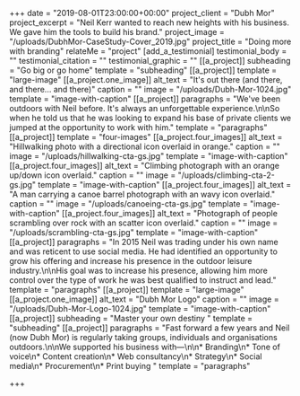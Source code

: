 +++
date = "2019-08-01T23:00:00+00:00"
project_client = "Dubh Mor"
project_excerpt = "Neil Kerr wanted to reach new heights with his business. We gave him the tools to build his brand."
project_image = "/uploads/DubhMor-CaseStudy-Cover_2019.jpg"
project_title = "Doing more with branding"
relateMe = "project"
[add_a_testimonial]
testimonial_body = ""
testimonial_citation = ""
testimonial_graphic = ""
[[a_project]]
subheading = "Go big or go home"
template = "subheading"
[[a_project]]
template = "large-image"
[[a_project.one_image]]
alt_text = "It's out there (and there, and there... and there)"
caption = ""
image = "/uploads/Dubh-Mor-1024.jpg"
template = "image-with-caption"
[[a_project]]
paragraphs = "We've been outdoors with Neil before. It's always an unforgettable experience.\n\nSo when he told us that he was looking to expand his base of private clients we jumped at the opportunity to work with him."
template = "paragraphs"
[[a_project]]
template = "four-images"
[[a_project.four_images]]
alt_text = "Hillwalking photo with a directional icon overlaid in orange."
caption = ""
image = "/uploads/hillwalking-cta-gs.jpg"
template = "image-with-caption"
[[a_project.four_images]]
alt_text = "Climbing photograph with an orange up/down icon overlaid."
caption = ""
image = "/uploads/climbing-cta-2-gs.jpg"
template = "image-with-caption"
[[a_project.four_images]]
alt_text = "A man carrying a canoe barrel photograph with an wavy icon overlaid."
caption = ""
image = "/uploads/canoeing-cta-gs.jpg"
template = "image-with-caption"
[[a_project.four_images]]
alt_text = "Photograph of people scrambling over rock with an scatter icon overlaid."
caption = ""
image = "/uploads/scrambling-cta-gs.jpg"
template = "image-with-caption"
[[a_project]]
paragraphs = "In 2015 Neil was trading under his own name and was reticent to use social media. He had identified an opportunity to grow his offering and increase his presence in the outdoor leisure industry.\n\nHis goal was to increase his presence, allowing him more control over the type of work he was best qualified to instruct and lead."
template = "paragraphs"
[[a_project]]
template = "large-image"
[[a_project.one_image]]
alt_text = "Dubh Mor Logo"
caption = ""
image = "/uploads/Dubh-Mor-Logo-1024.jpg"
template = "image-with-caption"
[[a_project]]
subheading = "Master your own destiny "
template = "subheading"
[[a_project]]
paragraphs = "Fast forward a few years and Neil (now Dubh Mor) is regularly taking groups, individuals and organisations outdoors.\n\nWe supported his business with—\n\n* Branding\n* Tone of voice\n* Content creation\n* Web consultancy\n* Strategy\n* Social media\n* Procurement\n* Print buying "
template = "paragraphs"

+++
